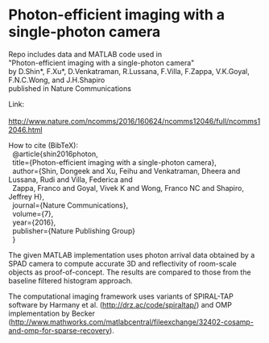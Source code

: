 # Photon-efficient imaging with a single-photon camera

Repo includes data and MATLAB code used in <br />
"Photon-efficient imaging with a single-photon camera" <br />
by D.Shin&#42;, F.Xu&#42;, D.Venkatraman, R.Lussana, F.Villa, F.Zappa, V.K.Goyal, F.N.C.Wong, and J.H.Shapiro <br />
published in Nature Communications

Link: <br />
&nbsp; http://www.nature.com/ncomms/2016/160624/ncomms12046/full/ncomms12046.html <br />

How to cite (BibTeX): <br />
&nbsp; @article{shin2016photon,<br />
&nbsp;   title={Photon-efficient imaging with a single-photon camera},<br />
&nbsp;   author={Shin, Dongeek and Xu, Feihu and Venkatraman, Dheera and Lussana, Rudi and Villa, Federica and <br />
&nbsp;   Zappa, Franco and Goyal, Vivek K and Wong, Franco NC and Shapiro, Jeffrey H},<br />
&nbsp;   journal={Nature Communications},<br />
&nbsp;   volume={7},<br />
&nbsp;   year={2016},<br />
&nbsp;   publisher={Nature Publishing Group}<br />
&nbsp; }

The given MATLAB implementation uses photon arrival data obtained by a SPAD camera
to compute accurate 3D and reflectivity of room-scale objects as proof-of-concept. The results are compared
to those from the baseline filtered histogram approach.

The computational imaging framework uses variants of 
SPIRAL-TAP software by Harmany et al.
(http://drz.ac/code/spiraltap/)
and 
OMP implementation by Becker
(http://www.mathworks.com/matlabcentral/fileexchange/32402-cosamp-and-omp-for-sparse-recovery).

